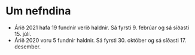 # Um nefndina

* Árið 2021 hafa 19 fundnir verið haldnir. Sá fyrsti 9. febrúar og sá síðasti 15. júlí.
* Árið 2020 voru 5 fundnir haldnir. Sá fyrsti 30. október og sá síðasti 17. desember.